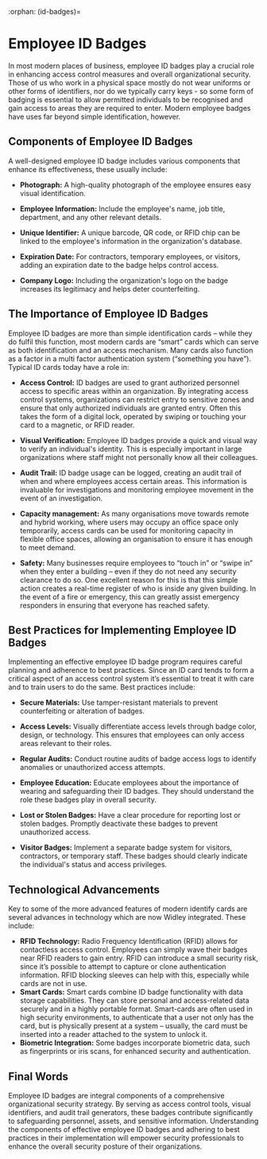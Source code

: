 :orphan:
(id-badges)=

# Employee ID Badges

In most modern places of business, employee ID badges play a crucial role in enhancing access control measures and overall organizational security. Those of us who work in a physical space mostly do not wear uniforms or other forms of identifiers, nor do we typically carry keys - so some form of badging is essential to allow permitted individuals to be recognised and gain access to areas they are required to enter. Modern employee badges have uses far beyond simple identification, however.



## Components of Employee ID Badges

A well-designed employee ID badge includes various components that enhance its effectiveness, these usually include: 

- **Photograph:** A high-quality photograph of the employee ensures easy visual identification.

- **Employee Information:** Include the employee's name, job title, department, and any other relevant details.

- **Unique Identifier:** A unique barcode, QR code, or RFID chip can be linked to the employee's information in the organization's database.

- **Expiration Date:** For contractors, temporary employees, or visitors, adding an expiration date to the badge helps control access.

- **Company Logo:** Including the organization's logo on the badge increases its legitimacy and helps deter counterfeiting.

  

## The Importance of Employee ID Badges

Employee ID badges are more than simple identification cards – while they do fulfil this function, most modern cards are “smart” cards which can serve as both identification and an access mechanism. Many cards also function as a factor in a multi factor authentication system (“something you have”). Typical ID cards today have a role in: 

- **Access Control:** ID badges are used to grant authorized personnel access to specific areas within an organization. By integrating access control systems, organizations can restrict entry to sensitive zones and ensure that only authorized individuals are granted entry. Often this takes the form of a digital lock, operated by swiping or touching your card to a magnetic, or RFID reader.

- **Visual Verification:** Employee ID badges provide a quick and visual way to verify an individual's identity. This is especially important in large organizations where staff might not personally know all their colleagues.

- **Audit Trail:** ID badge usage can be logged, creating an audit trail of when and where employees access certain areas. This information is invaluable for investigations and monitoring employee movement in the event of an investigation. 

- **Capacity management:** As many organisations move towards remote and hybrid working, where users may occupy an office space only temporarily, access cards can be used for monitoring capacity in flexible office spaces, allowing an organisation to ensure it has enough to meet demand. 

- **Safety:** Many businesses require employees to “touch in” or “swipe in” when they enter a building – even if they do not need any security clearance to do so. One excellent reason for this is that this simple action creates a real-time register of who is inside any given building. In the event of a fire or emergency, this can greatly assist emergency responders in ensuring that everyone has reached safety. 

  

## Best Practices for Implementing Employee ID Badges

Implementing an effective employee ID badge program requires careful planning and adherence to best practices. Since an ID card tends to form a critical aspect of an access control system it’s essential to treat it with care and to train users to do the same. Best practices include: 

- **Secure Materials:** Use tamper-resistant materials to prevent counterfeiting or alteration of badges.

- **Access Levels:** Visually differentiate access levels through badge color, design, or technology. This ensures that employees can only access areas relevant to their roles.

- **Regular Audits:** Conduct routine audits of badge access logs to identify anomalies or unauthorized access attempts.

- **Employee Education:** Educate employees about the importance of wearing and safeguarding their ID badges. They should understand the role these badges play in overall security.

- **Lost or Stolen Badges:** Have a clear procedure for reporting lost or stolen badges. Promptly deactivate these badges to prevent unauthorized access.

- **Visitor Badges:** Implement a separate badge system for visitors, contractors, or temporary staff. These badges should clearly indicate the individual's status and access privileges.

  

## Technological Advancements

Key to some of the more advanced features of modern identify cards are several advances in technology which are now Widley integrated. These include: 

- **RFID Technology:** Radio Frequency Identification (RFID) allows for contactless access control. Employees can simply wave their badges near RFID readers to gain entry. RFID can introduce a small security risk, since it’s possible to attempt to capture or clone authentication information. RFID blocking sleeves can help with this, especially while cards are not in use. 
- **Smart Cards:** Smart cards combine ID badge functionality with data storage capabilities. They can store personal and access-related data securely and in a highly portable format. Smart-cards are often used in high security environments, to authenticate that a user not only has the card, but is physically present at a system – usually, the card must be inserted into a reader attached to the system to unlock it. 
- **Biometric Integration:** Some badges incorporate biometric data, such as fingerprints or iris scans, for enhanced security and authentication.

## Final Words

Employee ID badges are integral components of a comprehensive organizational security strategy. By serving as access control tools, visual identifiers, and audit trail generators, these badges contribute significantly to safeguarding personnel, assets, and sensitive information. Understanding the components of effective employee ID badges and adhering to best practices in their implementation will empower security professionals to enhance the overall security posture of their organizations.

